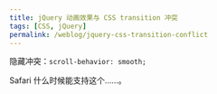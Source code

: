 ```yaml
---
title: jQuery 动画效果与 CSS transition 冲突
tags: [CSS, jQuery]
permalink: /weblog/jquery-css-transition-conflict
---
```


隐藏冲突：`scroll-behavior: smooth;`

Safari 什么时候能支持这个……。
